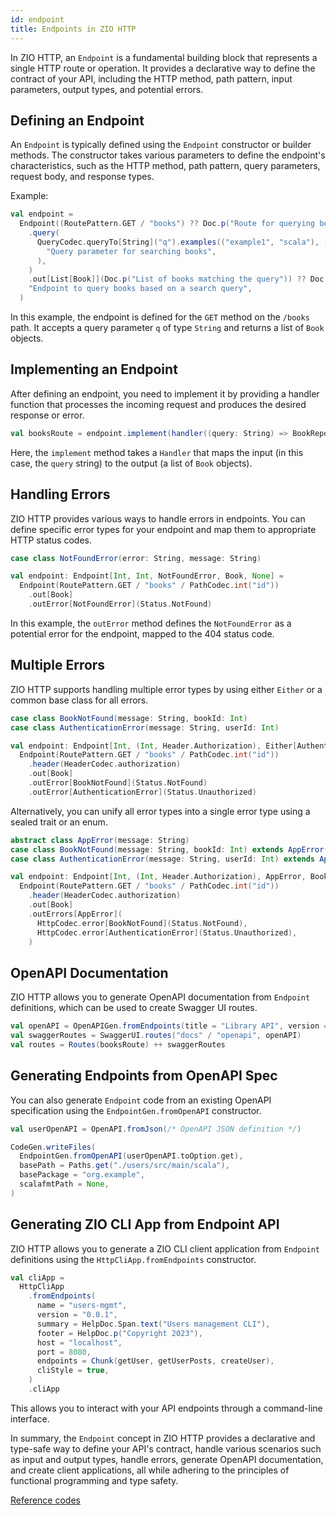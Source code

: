 ```yaml
---
id: endpoint
title: Endpoints in ZIO HTTP
---
```


In ZIO HTTP, an `Endpoint` is a fundamental building block that represents a single HTTP route or operation. It provides a declarative way to define the contract of your API, including the HTTP method, path pattern, input parameters, output types, and potential errors.


## Defining an Endpoint

An `Endpoint` is typically defined using the `Endpoint` constructor or builder methods. The constructor takes various parameters to define the endpoint's characteristics, such as the HTTP method, path pattern, query parameters, request body, and response types.

Example:

```scala
val endpoint =
  Endpoint((RoutePattern.GET / "books") ?? Doc.p("Route for querying books"))
    .query(
      QueryCodec.queryTo[String]("q").examples(("example1", "scala"), ("example2", "zio")) ?? Doc.p(
        "Query parameter for searching books",
      ),
    )
    .out[List[Book]](Doc.p("List of books matching the query")) ?? Doc.p(
    "Endpoint to query books based on a search query",
  )
```

In this example, the endpoint is defined for the `GET` method on the `/books` path. It accepts a query parameter `q` of type `String` and returns a list of `Book` objects.

## Implementing an Endpoint

After defining an endpoint, you need to implement it by providing a handler function that processes the incoming request and produces the desired response or error.

```scala
val booksRoute = endpoint.implement(handler((query: String) => BookRepo.find(query)))
```

Here, the `implement` method takes a `Handler` that maps the input (in this case, the `query` string) to the output (a list of `Book` objects).

## Handling Errors

ZIO HTTP provides various ways to handle errors in endpoints. You can define specific error types for your endpoint and map them to appropriate HTTP status codes.

```scala
case class NotFoundError(error: String, message: String)

val endpoint: Endpoint[Int, Int, NotFoundError, Book, None] =
  Endpoint(RoutePattern.GET / "books" / PathCodec.int("id"))
    .out[Book]
    .outError[NotFoundError](Status.NotFound)
```

In this example, the `outError` method defines the `NotFoundError` as a potential error for the endpoint, mapped to the 404 status code.

## Multiple Errors

ZIO HTTP supports handling multiple error types by using either `Either` or a common base class for all errors.

```scala
case class BookNotFound(message: String, bookId: Int)
case class AuthenticationError(message: String, userId: Int)

val endpoint: Endpoint[Int, (Int, Header.Authorization), Either[AuthenticationError, BookNotFound], Book, None] =
  Endpoint(RoutePattern.GET / "books" / PathCodec.int("id"))
    .header(HeaderCodec.authorization)
    .out[Book]
    .outError[BookNotFound](Status.NotFound)
    .outError[AuthenticationError](Status.Unauthorized)
```

Alternatively, you can unify all error types into a single error type using a sealed trait or an enum.

```scala
abstract class AppError(message: String)
case class BookNotFound(message: String, bookId: Int) extends AppError(message)
case class AuthenticationError(message: String, userId: Int) extends AppError(message)

val endpoint: Endpoint[Int, (Int, Header.Authorization), AppError, Book, None] =
  Endpoint(RoutePattern.GET / "books" / PathCodec.int("id"))
    .header(HeaderCodec.authorization)
    .out[Book]
    .outErrors[AppError](
      HttpCodec.error[BookNotFound](Status.NotFound),
      HttpCodec.error[AuthenticationError](Status.Unauthorized),
    )
```

## OpenAPI Documentation

ZIO HTTP allows you to generate OpenAPI documentation from `Endpoint` definitions, which can be used to create Swagger UI routes.

```scala
val openAPI = OpenAPIGen.fromEndpoints(title = "Library API", version = "1.0", endpoint)
val swaggerRoutes = SwaggerUI.routes("docs" / "openapi", openAPI)
val routes = Routes(booksRoute) ++ swaggerRoutes
```

## Generating Endpoints from OpenAPI Spec

You can also generate `Endpoint` code from an existing OpenAPI specification using the `EndpointGen.fromOpenAPI` constructor.

```scala
val userOpenAPI = OpenAPI.fromJson(/* OpenAPI JSON definition */)

CodeGen.writeFiles(
  EndpointGen.fromOpenAPI(userOpenAPI.toOption.get),
  basePath = Paths.get("./users/src/main/scala"),
  basePackage = "org.example",
  scalafmtPath = None,
)
```

## Generating ZIO CLI App from Endpoint API

ZIO HTTP allows you to generate a ZIO CLI client application from `Endpoint` definitions using the `HttpCliApp.fromEndpoints` constructor.

```scala
val cliApp =
  HttpCliApp
    .fromEndpoints(
      name = "users-mgmt",
      version = "0.0.1",
      summary = HelpDoc.Span.text("Users management CLI"),
      footer = HelpDoc.p("Copyright 2023"),
      host = "localhost",
      port = 8080,
      endpoints = Chunk(getUser, getUserPosts, createUser),
      cliStyle = true,
    )
    .cliApp
```

This allows you to interact with your API endpoints through a command-line interface.

In summary, the `Endpoint` concept in ZIO HTTP provides a declarative and type-safe way to define your API's contract, handle various scenarios such as input and output types, handle errors, generate OpenAPI documentation, and create client applications, all while adhering to the principles of functional programming and type safety. 

[Reference codes](https://github.com/zio/zio-http/tree/main/zio-http-example/src/main/scala/example/endpoint)